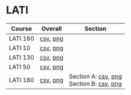 # LATI

| Course | Overall | Section |
| ------ | ------- | ------- |
| LATI 160 | [csv](https://github.com/UCSD-Historical-Enrollment-Data/2024Spring/blob/main/overall/LATI%20160.csv), [png](https://raw.githubusercontent.com/UCSD-Historical-Enrollment-Data/2024Spring/main/plot_overall/LATI%20160.png) |  |
| LATI 10 | [csv](https://github.com/UCSD-Historical-Enrollment-Data/2024Spring/blob/main/overall/LATI%2010.csv), [png](https://raw.githubusercontent.com/UCSD-Historical-Enrollment-Data/2024Spring/main/plot_overall/LATI%2010.png) |  |
| LATI 130 | [csv](https://github.com/UCSD-Historical-Enrollment-Data/2024Spring/blob/main/overall/LATI%20130.csv), [png](https://raw.githubusercontent.com/UCSD-Historical-Enrollment-Data/2024Spring/main/plot_overall/LATI%20130.png) |  |
| LATI 50 | [csv](https://github.com/UCSD-Historical-Enrollment-Data/2024Spring/blob/main/overall/LATI%2050.csv), [png](https://raw.githubusercontent.com/UCSD-Historical-Enrollment-Data/2024Spring/main/plot_overall/LATI%2050.png) |  |
| LATI 180 | [csv](https://github.com/UCSD-Historical-Enrollment-Data/2024Spring/blob/main/overall/LATI%20180.csv), [png](https://raw.githubusercontent.com/UCSD-Historical-Enrollment-Data/2024Spring/main/plot_overall/LATI%20180.png) | Section A: [csv](https://github.com/UCSD-Historical-Enrollment-Data/2024Spring/blob/main/section/LATI%20180_A.csv), [png](https://raw.githubusercontent.com/UCSD-Historical-Enrollment-Data/2024Spring/main/plot_section/LATI%20180_A.png)<br>Section B: [csv](https://github.com/UCSD-Historical-Enrollment-Data/2024Spring/blob/main/section/LATI%20180_B.csv), [png](https://raw.githubusercontent.com/UCSD-Historical-Enrollment-Data/2024Spring/main/plot_section/LATI%20180_B.png) |
